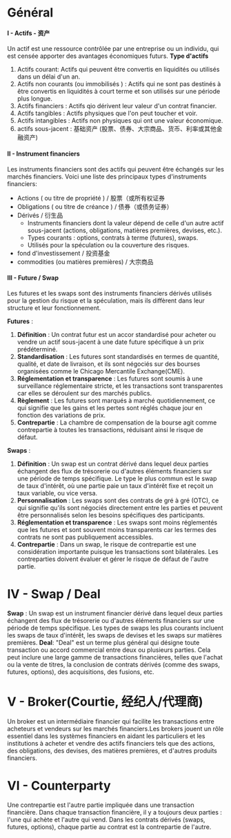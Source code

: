 # Général
#### I - Actifs - 资产
Un actif est une ressource contrôlée par une entreprise ou un individu, qui est censée apporter des avantages économiques futurs.
__Type d'actifs__
1. Actifs courant: Actifs qui peuvent être convertis en liquidités ou utilisés dans un délai d'un an.
2. Actifs non courants (ou immobilisés ) : Actifs qui ne sont pas destinés à être convertis en liquidités à court terme et son utilisés sur une période plus longue.
3. Actifs financiers : Actifs qio dérivent leur valeur d'un contrat financier.
4. Actifs tangibles : Actifs physiques que l'on peut toucher et voir.
5. Actifs intangibles : Actifs non physiques qui ont une valeur économique.
6. actifs sous-jacent : 基础资产 (股票、债券、大宗商品、货币、利率或其他金融资产)
 
#### II - Instrument financiers
Les instruments financiers sont des actifs qui peuvent être échangés sur les marchés financiers.
Voici une liste des principaux types d'instruments financiers:
* Actions ( ou titre de propriété ) / 股票（或所有权证券
* Obligations ( ou titre de créance ) / 债券（或债务证券）
* Dérivés / 衍生品
    * Instruments financiers dont la valeur dépend de celle d'un autre actif sous-jacent (actions, obligations, matières premières, devises, etc.).
    * Types courants : options, contrats à terme (futures), swaps.
    * Utilisés pour la spéculation ou la couverture des risques.
* fond d'investissement / 投资基金
* commodities (ou matières premières) / 大宗商品

#### III - Future / Swap
Les futures et les swaps sont des instruments financiers dérivés utilisés pour la gestion du risque et la spéculation, mais ils diffèrent dans leur structure et leur fonctionnement.

__Futures__ : 
1. __Définition__ : Un contrat futur est un accor standardisé pour acheter ou vendre un actif sous-jacent à une date future spécifique à un prix prédéterminé.
2. __Standardisation__ : Les futures sont standardisés en termes de quantité, qualité, et date de livraison, et ils sont négociés sur des bourses organisées comme le Chicago Mercantile Exchange(CME).
3. __Réglementation et transparence__ : Les futures sont soumis à une surveillance réglementaire stricte, et les transactions sont transparentes car elles se déroulent sur des marchés publics.
4. __Règlement__ : Les futures sont marqués à marché quotidiennement, ce qui signifie que les gains et les pertes sont réglés chaque jour en fonction des variations de prix.
5. __Contrepartie__ : La chambre de compensation de la bourse agit comme contrepartie à toutes les transactions, réduisant ainsi le risque de défaut.

__Swaps__ :
1. __Définition__ : Un swap est un contrat dérivé dans lequel deux parties échangent des flux de trésorerie ou d'autres éléments financiers sur une période de temps spécifique. Le type le plus commun est le swap de taux d'intérêt, où une partie paie un taux d'intérêt fixe et reçoit un taux variable, ou vice versa.
2. __Personnalisation__ : Les swaps sont des contrats de gré à gré (OTC), ce qui signifie qu'ils sont négociés directement entre les parties et peuvent être personnalisés selon les besoins spécifiques des participants.
3. __Réglementation et transparence__ : Les swaps sont moins réglementés que les futures et sont souvent moins transparents car les termes des contrats ne sont pas publiquement accessibles.
4. __Contrepartie__ : Dans un swap, le risque de contrepartie est une considération importante puisque les transactions sont bilatérales. Les contreparties doivent évaluer et gérer le risque de défaut de l'autre partie.

# IV - Swap / Deal
__Swap__ :  Un swap est un instrument financier dérivé dans lequel deux parties échangent des flux de trésorerie ou d'autres éléments financiers sur une période de temps spécifique. Les types de swaps les plus courants incluent les swaps de taux d'intérêt, les swaps de devises et les swaps sur matières premières.
__Deal__:  "Deal" est un terme plus général qui désigne toute transaction ou accord commercial entre deux ou plusieurs parties. Cela peut inclure une large gamme de transactions financières, telles que l'achat ou la vente de titres, la conclusion de contrats dérivés (comme des swaps, futures, options), des acquisitions, des fusions, etc.

# V - Broker(Courtie, 经纪人/代理商)
Un broker est un intermédiaire financier qui facilite les transactions entre acheteurs et vendeurs sur les marchés financiers.Les brokers jouent un rôle essentiel dans les systèmes financiers en aidant les particuliers et les institutions à acheter et vendre des actifs financiers tels que des actions, des obligations, des devises, des matières premières, et d'autres produits financiers.

# VI - Counterparty
Une contrepartie est l'autre partie impliquée dans une transaction financière. 
Dans chaque transaction financière, il y a toujours deux parties : l'une qui achète et l'autre qui vend.
Dans les contrats dérivés (swaps, futures, options), chaque partie au contrat est la contrepartie de l'autre.